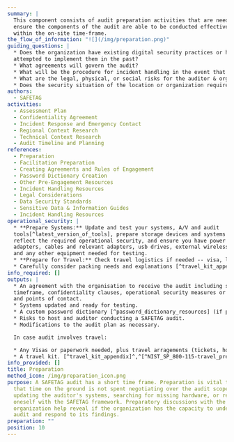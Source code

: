```yaml
---
summary: |
  This component consists of audit preparation activities that are needed to
  ensure the components of the audit are able to be conducted effectively and
  within the on-site time-frame.
the_flow_of_information: "![](/img/preparation.png)"
guiding_questions: |
  * Does the organization have existing digital security practices or has it
  attempted to implement them in the past?
  * What agreements will govern the audit?
  * What will be the procedure for incident handling in the event that the auditor causes or uncovers an incident during the course of the assessment?
  * What are the legal, physical, or social risks for the auditor & organization associated with conducting the audit or having audit results leak? [^PETS_legal_considerations]
  * Does the security situation of the location or organization require additional planning? Are your software tools up to date and working as expected?
authors:
  - SAFETAG
activities:
  - Assessment Plan
  - Confidentiality Agreement
  - Incident Response and Emergency Contact
  - Regional Context Research
  - Technical Context Research
  - Audit Timeline and Planning
references:
  - Preparation
  - Facilitation Preparation
  - Creating Agreements and Rules of Engagement
  - Password Dictionary Creation
  - Other Pre-Engagement Resources
  - Incident Handling Resources
  - Legal Considerations
  - Data Security Standards
  - Sensitive Data & Information Guides
  - Incident Handling Resources
operational_security: |
  * **Prepare Systems:** Update and test your systems, A/V and audit
  tools[^latest_version_of_tools], prepare storage devices and systems to
  reflect the required operational security, and ensure you have power supply
  adapters, cables and relevant adapters, usb drives, external wireless cards
  and any other equipment needed for testing.
  * **Prepare for Travel:** Check travel logistics if needed -- visa, letter of invitation, travel tickets and hotel reservations. Note that some visas can take significant effort and may require the auditor to be without a passport while they are being processed.
  * Carefully consider packing needs and explanations [^travel_kit_appendix]^,^[^NIST_SP_800-115-travel_prep]
info_required: []
outputs: |
  * An agreement with the organisation to receive the audit including scope,
  timeframe, confidentiality clauses, operational security measures or minimums,
  and points of contact.
  * Systems updated and ready for testing.
  * A custom password dictionary [^password_dictionary_resources] (if password cracking activities expected).
  * Risks to host and auditor conducting a SAFETAG audit.
  * Modifications to the audit plan as necessary.

  In case audit involves travel:

  * Any Visas or paperwork needed, plus travel arragements (tickets, hotels) for auditor travel.
  * A travel kit. [^travel_kit_appendix]^,^[^NIST_SP_800-115-travel_prep]
info_provided: []
title: Preparation
method_icon: /img/preparation_icon.png
purpose: A SAFETAG audit has a short time frame. Preparation is vital to ensure
  that time on the ground is not spent negotiating over the audit scope,
  updating the auditor's systems, searching for missing hardware, or refreshing
  oneself with the SAFETAG framework. Preparatory discussions with the host
  organization help reveal if the organization has the capacity to undertake the
  audit and respond to its findings.
preparation: ""
position: 10
---
```

